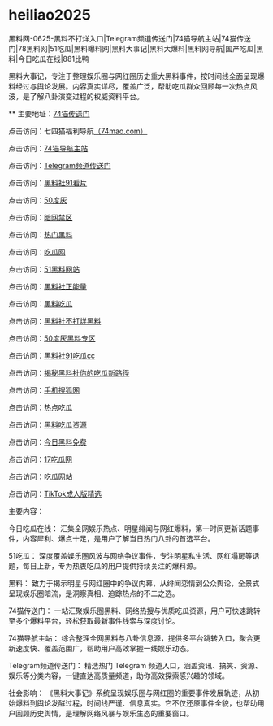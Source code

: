 # heiliao2025
黑料网-0625-黑料不打烊入口|Telegram频道传送门|74猫导航主站|74猫传送门|78黑料网|51吃瓜|黑料曝料网|黑料大事记|黑料大爆料|黑料网导航|国产吃瓜|黑料|今日吃瓜在线|881比鸭

黑料大事记，专注于整理娱乐圈与网红圈历史重大黑料事件，按时间线全面呈现爆料经过与舆论发展。内容真实详尽，覆盖广泛，帮助吃瓜群众回顾每一次热点风波，是了解八卦演变过程的权威资料平台。

** 主要地址：<a href="https://74mao.com/">74猫传送门</a>

点击访问：七四猫福利导航<a href="https://74mao.com/">（74mao.com）</a>

点击访问：<a href="https://74mao.com/">74猫导航主站</a>

点击访问：<a href="https://74mao.com/">Telegram频道传送门</a>

点击访问：<a href="https://hl405.pages.dev/">黑料社91看片</a>

点击访问：<a href="https://cg66-05.pages.dev/">50度灰</a>

点击访问：<a href="https://cg65-05.pages.dev/">暗网禁区</a>

点击访问：<a href="https://hl381.pages.dev/">热门黑料</a>

点击访问：<a href="https://hl413.pages.dev/">吃瓜网</a>

点击访问：<a href="https://cg85.pages.dev/">51黑料网站</a>

点击访问：<a href="https://hl380.pages.dev/">黑料社正能量</a>

点击访问：<a href="https://hl374.pages.dev/">黑料吃瓜</a>

点击访问：<a href="https://cg10-1.pages.dev/">黑料社不打烊黑料</a>

点击访问：<a href="https://cg47-1.pages.dev/">50度灰黑料专区</a>

点击访问：<a href="https://pi10-1.pages.dev/">黑料社91吃瓜cc</a>
	
点击访问：<a href="https://hl424.pages.dev/">揭秘黑料社你的吃瓜新路径</a>
	
点击访问：<a href="https://hl425.pages.dev/">手机搜狐网</a>
	
点击访问：<a href="https://hl426.pages.dev/">热点吃瓜</a>
	
点击访问：<a href="https://hl427.pages.dev/">黑料吃瓜资源</a>
	
点击访问：<a href="https://hl429.pages.dev/">今日黑料免费</a>
	
点击访问：<a href="https://cg07-01.pages.dev/">17吃瓜网</a>
	
点击访问：<a href="https://cg81-01.pages.dev/">吃瓜网站</a>
	
点击访问：<a href="https://hi87.pages.dev/">TikTok成人版精选</a>
	
主要内容：

今日吃瓜在线： 汇集全网娱乐热点、明星绯闻与网红爆料，第一时间更新话题事件，内容犀利、爆点十足，是用户了解当日热门八卦的首选平台。

51吃瓜： 深度覆盖娱乐圈风波与网络争议事件，专注明星私生活、网红塌房等话题，每日上新，专为热衷吃瓜的用户提供持续关注的爆料源。

黑料： 致力于揭示明星与网红圈中的争议内幕，从绯闻恋情到公众舆论，全景式呈现娱乐圈暗流，是洞察真相、追踪热点的不二之选。

74猫传送门： 一站汇聚娱乐圈黑料、网络热搜与优质吃瓜资源，用户可快速跳转至多个爆料平台，轻松获取最新事件线索与深度讨论。

74猫导航主站： 综合整理全网黑料与八卦信息源，提供多平台跳转入口，聚合更新速度快、覆盖范围广，帮助用户高效掌握一线娱乐动态。

Telegram频道传送门： 精选热门 Telegram 频道入口，涵盖资讯、搞笑、资源、娱乐等分类内容，一键直达高质量频道，助你高效探索感兴趣的领域。

社会影响：
《黑料大事记》系统呈现娱乐圈与网红圈的重要事件发展轨迹，从初始爆料到舆论发酵过程，时间线严谨、信息真实。它不仅还原事件全貌，也帮助用户回顾历史舆情，是理解网络风暴与娱乐生态的重要窗口。
<span style="display:none;">[Canonical link](https://github.com/xqs20250625/so58）</span>
